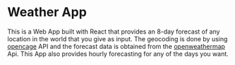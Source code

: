 # Weather App

This is a Web App built with React that provides an 8-day forecast of any location in the world that you give as input. The geocoding is done by using [opencage](https://opencagedata.com/) API and the forecast data is obtained from the [openweathermap](https://openweathermap.org/api) Api. This App also provides hourly forecasting for any of the days you want.
